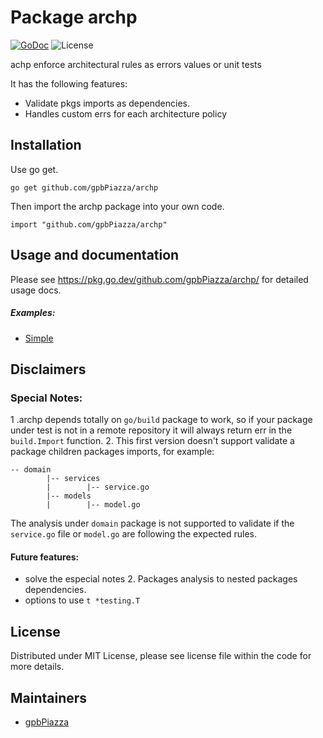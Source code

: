 Package archp
=================
[![GoDoc](https://godoc.org/github.com/TODO-DOC-HERE?status.svg)](https://pkg.go.dev/github.com/gpbPiazza/archp)
![License](https://img.shields.io/dub/l/vibe-d.svg)

achp enforce architectural rules as errors values or unit tests

It has the following features:

-   Validate pkgs imports as dependencies.
-   Handles custom errs for each architecture policy

Installation
------------

Use go get.

	go get github.com/gpbPiazza/archp

Then import the archp package into your own code.

	import "github.com/gpbPiazza/archp"


Usage and documentation
------

Please see https://pkg.go.dev/github.com/gpbPiazza/archp/ for detailed usage docs.

##### Examples:

- [Simple](https://github.com/gpbPiazza/archp/blob/main/internal/example/pkgs_dependecies_test.go)


Disclaimers
------
### Special Notes:
1 .archp depends totally on `go/build` package to work, so if your package under test is not in a remote repository it will always return err in the `build.Import` function.
2. This first version doesn't support validate a package children packages imports, for example:
````
-- domain
        |-- services
        |        |-- service.go
        |-- models
        |        |-- model.go
````
The analysis under `domain` package is not supported to validate if the `service.go` file or `model.go` are following the expected rules.

#### Future features:
- solve the especial notes 2. Packages analysis to nested packages dependencies.
- options to use `t *testing.T`

License
-------
Distributed under MIT License, please see license file within the code for more details.

Maintainers
-----------
- [gpbPiazza](https://github.com/gpbPiazza)
